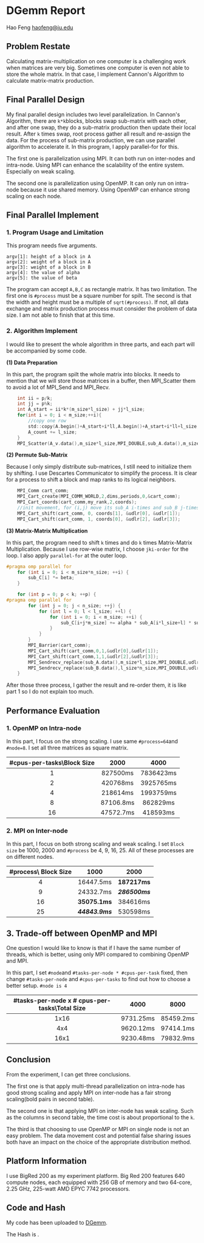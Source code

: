 # DGemm Report

Hao Feng haofeng@iu.edu

## Problem Restate


Calculating matrix-multiplication on one computer is a challenging work when matrices are very big. Sometimes one computer is even not able to store the whole matrix. In that case, I implement Cannon's Algorithm to calculate matrix-matrix production.



## Final Parallel Design

My final parallel design includes two level parallelization. In Cannon's Algorithm, there are `k*k`blocks, blocks swap sub-matrix with each other, and after one swap, they do a sub-matrix production then update their local result. After `k` times swap, root process gather all result and re-assign the data. For the process of sub-matrix production, we can use parallel algorithm to accelerate it. In this program, I apply parallel-for for this.



The first one is parallelization using MPI. It can both run on inter-nodes and intra-node. Using MPI can enhance the scalability of the entire system. Especially on weak scaling.



The second one is parallelization using OpenMP. It can only run on intra-node because it use shared memory. Using OpenMP can enhance strong scaling on each node.



## Final Parallel Implement

### 1. Program Usage and Limitation

This program needs five arguments.

```
argv[1]: height of a block in A
argv[2]: weight of a block in A
argv[3]: weight of a block in B
argv[4]: the value of alpha
argv[5]: the value of beta
```

The program can accept `A,B,C` as rectangle matrix. It has two limitation. The first one is `#process` must be a square number for spilt. The second is that the width and height must be a multiple of `sqrt(#process)`. If not, all data exchange and matrix production process must consider the problem of data size. I am not able to finish that at this time.

### 2. Algorithm Implement

I would like to present the whole algorithm in three parts, and each part will be accompanied by some code.

**(1) Data Preparation**

In this part, the program spilt the whole matrix into blocks. It needs to mention that we will store those matrices in a buffer, then MPI_Scatter them to avoid a lot of MPI_Send and MPI_Recv.

```c
    int ii = p/k;
    int jj = p%k;
    int A_start = ii*k*(m_size*l_size) + jj*l_size;
    for(int i = 0; i < m_size;++i){
        //copy one row
        std::copy(A.begin()+A_start+i*ll,A.begin()+A_start+i*ll+l_size,A_v.begin()+A_count);
        A_count += l_size;
    }
    MPI_Scatter(A_v.data(),m_size*l_size,MPI_DOUBLE,sub_A.data(),m_size*l_size,MPI_DOUBLE,0,MPI_COMM_WORLD);
```

**(2) Permute Sub-Matrix**

Because I only simply distribute sub-matrices, I still need to initialize them by shifting. I use Descartes Communicator to simplify the process. It is clear for a process to shift a block and map ranks to its logical neighbors.

```c
    MPI_Comm cart_comm;
    MPI_Cart_create(MPI_COMM_WORLD,2,dims,periods,0,&cart_comm);
    MPI_Cart_coords(cart_comm,my_rank,2,coords);
    //init movement, for (i,j) move its sub_A i-times and sub_B j-times
    MPI_Cart_shift(cart_comm, 0, coords[1], &udlr[0], &udlr[1]);
    MPI_Cart_shift(cart_comm, 1, coords[0], &udlr[2], &udlr[3]);
```

**(3) Matrix-Matrix Multiplication**

In this part, the program need to shift `k` times and do `k` times Matrix-Matrix Multiplication. Because I use row-wise matrix, I choose `jki-order` for the loop. I also apply `parallel-for` at the outer loop.

```c
#pragma omp parallel for
    for (int i = 0; i < m_size*n_size; ++i) {
        sub_C[i] *= beta;
    }

    for (int p = 0; p < k; ++p) {
#pragma omp parallel for
        for (int j = 0; j < n_size; ++j) {
            for (int l = 0; l < l_size; ++l) {
                for (int i = 0; i < m_size; ++i) {
                    sub_C[i+j*m_size] += alpha * sub_A[i*l_size+l] * sub_B[l*n_size+j];
                }
            }
        }
        MPI_Barrier(cart_comm);
        MPI_Cart_shift(cart_comm,0,1,&udlr[0],&udlr[1]);
        MPI_Cart_shift(cart_comm,1,1,&udlr[2],&udlr[3]);
        MPI_Sendrecv_replace(sub_A.data(),m_size*l_size,MPI_DOUBLE,udlr[2],3,udlr[3],3,MPI_COMM_WORLD,MPI_STATUS_IGNORE);
        MPI_Sendrecv_replace(sub_B.data(),l_size*n_size,MPI_DOUBLE,udlr[0],4,udlr[1],4,MPI_COMM_WORLD,MPI_STATUS_IGNORE);
    }
```

After those three process, I gather the result and re-order them, it is like part 1 so I do not explain too much.

## Performance Evaluation

### 1. OpenMP on Intra-node

In this part, I focus on the strong scaling. I use same `#process=64`and `#node=8`. I set all three matrices as square matrix.

| #cpus-per-tasks\Block Size | 2000      | 4000      |
|:--------------------------:|:---------:|:---------:|
| 1                          | 827500ms  | 7836423ms |
| 2                          | 420768ms  | 3925765ms |
| 4                          | 218614ms  | 1993759ms |
| 8                          | 87106.8ms | 862829ms  |
| 16                         | 47572.7ms | 418593ms  |

### 2. MPI on Inter-node

In this part, I focus on both strong scaling and weak scaling. I set `Block size` be 1000, 2000 and `#process` be 4, 9, 16, 25. All of these processes are on different nodes.

| #process\ Block Size | 1000            | 2000           |
|:--------------------:|:---------------:|:--------------:|
| 4                    | 16447.5ms       | **187217ms**   |
| 9                    | 24332.7ms       | ***286500ms*** |
| 16                   | **35075.1ms**   | 384616ms       |
| 25                   | ***44843.9ms*** | 530598ms       |

## 3. Trade-off between OpenMP and MPI

One question I would like to know is that if I have the same number of threads, which is better, using only MPI compared to combining OpenMP and MPI.



In this part, I set `#node`and `#tasks-per-node * #cpus-per-task` fixed, then change `#tasks-per-node` and `#cpus-per-tasks` to find out how to choose a better setup. `#node is 4`

| #tasks-per-node x # cpus-per-tasks\Total Size | 4000      | 8000      |
|:---------------------------------------------:|:---------:|:---------:|
| 1x16                                          | 9731.25ms | 85459.2ms |
| 4x4                                           | 9620.12ms | 97414.1ms |
| 16x1                                          | 9230.48ms | 79832.9ms |



## Conclusion

From the experiment, I can get three conclusions.



The first one is that apply multi-thread parallelization on intra-node has good strong scaling and apply MPI on inter-node has a fair strong scaling(bold pairs in second table). 



The second one is that applying MPI on inter-node has weak scaling. Such as the columns in second table, the time cost is about proportional to the `k`.



The third is that choosing to use OpenMP or MPI on single node is not an easy problem. The data movement cost and potential false sharing issues both have an impact on the choice of the appropriate distribution method.



## Platform Information

I use BigRed 200 as my experiment platform. Big Red 200 features 640 compute nodes, each equipped with 256 GB of memory and two 64-core, 2.25 GHz, 225-watt AMD EPYC 7742 processors.



## Code and Hash

My code has been uploaded to [DGemm](https://github.com/allenfengjr/dgemm).

The Hash is .
